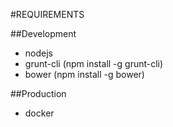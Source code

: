 #REQUIREMENTS

##Development
* nodejs
* grunt-cli (npm install -g grunt-cli)
* bower (npm install -g bower)

##Production
* docker
